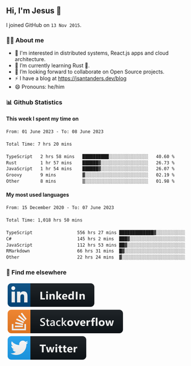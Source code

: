 ## Hi, I'm Jesus 👋

I joined GitHub on `13 Nov 2015`.

<!-- Talking about you -->

### 👨‍💻 About me

- 👦 I'm interested in distributed systems, React.js apps and cloud architecture.
- 🌱 I’m currently learning Rust 🦀.
- 👯 I’m looking forward to collaborate on Open Source projects.
- ⚡️ I have a blog at <https://jsantanders.dev/blog>
- 😄 Pronouns: he/him

### 📊 Github Statistics

#### This week I spent my time on

<!--START_SECTION:weekly-->

```txt
From: 01 June 2023 - To: 08 June 2023

Total Time: 7 hrs 20 mins

TypeScript   2 hrs 58 mins   ██████████░░░░░░░░░░░░░░░   40.60 %
Rust         1 hr 57 mins    ██████▓░░░░░░░░░░░░░░░░░░   26.73 %
JavaScript   1 hr 54 mins    ██████▓░░░░░░░░░░░░░░░░░░   26.07 %
Groovy       9 mins          ▓░░░░░░░░░░░░░░░░░░░░░░░░   02.19 %
Other        8 mins          ▒░░░░░░░░░░░░░░░░░░░░░░░░   01.98 %
```

<!--END_SECTION:weekly-->

#### My most used languages

<!--START_SECTION:alltime-->

```txt
From: 15 December 2020 - To: 07 June 2023

Total Time: 1,018 hrs 50 mins

TypeScript                 556 hrs 27 mins █████████████▓░░░░░░░░░░░   54.62 %
C#                         145 hrs 2 mins  ███▓░░░░░░░░░░░░░░░░░░░░░   14.24 %
JavaScript                 112 hrs 53 mins ██▓░░░░░░░░░░░░░░░░░░░░░░   11.08 %
RMarkdown                  66 hrs 31 mins  █▓░░░░░░░░░░░░░░░░░░░░░░░   06.53 %
Other                      22 hrs 24 mins  ▓░░░░░░░░░░░░░░░░░░░░░░░░   02.20 %
```

<!--END_SECTION:alltime-->

### 📢 Find me elsewhere

<p>
  <a target="_blank" href="https://linkedin.com/in/jsantanders">
    <img src="https://github.com/jsantanders/jsantanders/blob/master/img/linkedin.svg" alt="LinkedIn" style="vertical-align:top; margin:4px">
  </a>
  
  <a target="_blank" href="https://stackoverflow.com/users/7318331/jesus-santander">
    <img src="https://github.com/jsantanders/jsantanders/blob/master/img/stackoverflow.svg" alt="StackOverflow" style="vertical-align:top; margin:4px">
  </a>
  
  <a target="_blank" href="http://twitter.com/jsantanders">
    <img src="https://github.com/jsantanders/jsantanders/blob/master/img/twitter.svg" alt="Twitter" style="vertical-align:top; margin:4px">
  </a>
</p>
